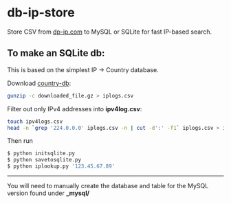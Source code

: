 db-ip-store
===========

Store CSV from [dp-ip.com](https://db-ip.com/db/) to MySQL or SQLite for fast IP-based search.


## To make an SQLite db:

This is based on the simplest IP -> Country database.

Download [country-db](https://db-ip.com/db/download/country):

```bash
gunzip -c downloaded_file.gz > iplogs.csv
```

Filter out only IPv4 addresses into __ipv4log.csv__:

```bash
touch ipv4logs.csv
head -n `grep '224.0.0.0' iplogs.csv -n | cut -d':' -f1` iplogs.csv > ipv4logs.csv
```

Then run

```bash
$ python initsqlite.py
$ python savetosqlite.py
$ python iplookup.py '123.45.67.89'
```

----

You will need to manually create the database and table for the MySQL version found under **_mysql/**
